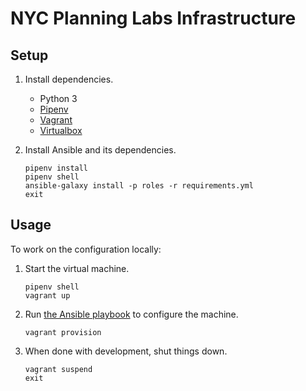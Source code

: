 # NYC Planning Labs Infrastructure

## Setup

1. Install dependencies.
    * Python 3
    * [Pipenv](https://docs.pipenv.org)
    * [Vagrant](https://www.vagrantup.com/)
    * [Virtualbox](https://www.virtualbox.org/)
1. Install Ansible and its dependencies.

    ```shell
    pipenv install
    pipenv shell
    ansible-galaxy install -p roles -r requirements.yml
    exit
    ```

## Usage

To work on the configuration locally:

1. Start the virtual machine.

    ```shell
    pipenv shell
    vagrant up
    ```

1. Run [the Ansible playbook](playbook.yml) to configure the machine.

    ```shell
    vagrant provision
    ```

1. When done with development, shut things down.

    ```shell
    vagrant suspend
    exit
    ```
